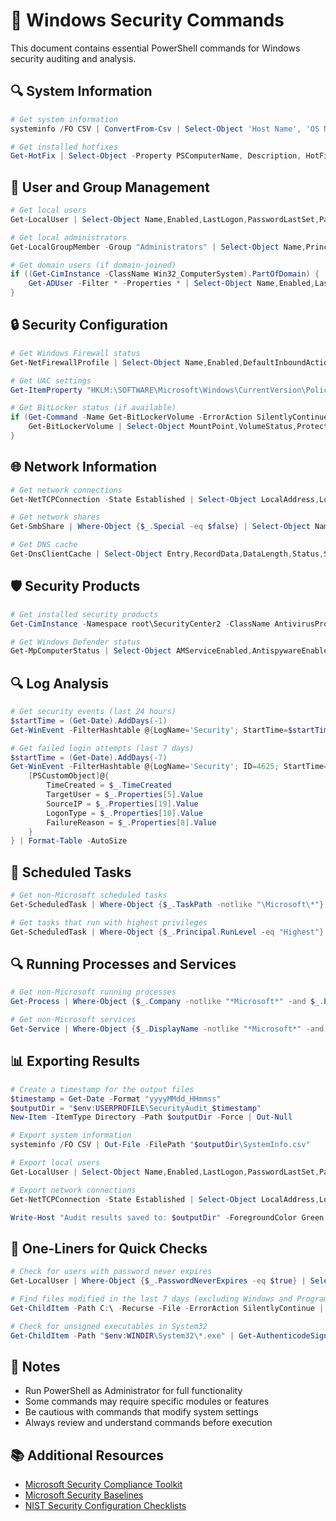 # 🔐 Windows Security Commands

This document contains essential PowerShell commands for Windows security auditing and analysis.

## 🔍 System Information

```powershell
# Get system information
systeminfo /FO CSV | ConvertFrom-Csv | Select-Object 'Host Name', 'OS Name', 'OS Version', 'OS Manufacturer', 'OS Configuration', 'OS Build Type', 'Registered Owner', 'Registered Organization', 'Product ID', 'Original Install Date', 'System Boot Time', 'System Manufacturer', 'System Model', 'System Type', 'Processor(s)', 'BIOS Version', 'Windows Directory', 'System Directory', 'Boot Device', 'System Locale', 'Input Locale', 'Time Zone', 'Total Physical Memory', 'Available Physical Memory', 'Virtual Memory: Max Size', 'Virtual Memory: Available', 'Virtual Memory: In Use', 'Page File Location(s)', 'Domain', 'Logon Server', 'Hotfix(s)', 'Network Card(s)', 'Hyper-V Requirements'

# Get installed hotfixes
Get-HotFix | Select-Object -Property PSComputerName, Description, HotFixID, InstalledBy, InstalledOn | Sort-Object InstalledOn -Descending
```

## 👥 User and Group Management

```powershell
# Get local users
Get-LocalUser | Select-Object Name,Enabled,LastLogon,PasswordLastSet,PasswordRequired,UserMayChangePassword | Format-Table -AutoSize

# Get local administrators
Get-LocalGroupMember -Group "Administrators" | Select-Object Name,PrincipalSource,ObjectClass

# Get domain users (if domain-joined)
if ((Get-CimInstance -ClassName Win32_ComputerSystem).PartOfDomain) {
    Get-ADUser -Filter * -Properties * | Select-Object Name,Enabled,LastLogonDate,PasswordLastSet,PasswordNeverExpires,PasswordExpired | Sort-Object Name
}
```

## 🔒 Security Configuration

```powershell
# Get Windows Firewall status
Get-NetFirewallProfile | Select-Object Name,Enabled,DefaultInboundAction,DefaultOutboundAction

# Get UAC settings
Get-ItemProperty "HKLM:\SOFTWARE\Microsoft\Windows\CurrentVersion\Policies\System" | Select-Object EnableLUA,ConsentPromptBehaviorAdmin,PromptOnSecureDesktop

# Get BitLocker status (if available)
if (Get-Command -Name Get-BitLockerVolume -ErrorAction SilentlyContinue) {
    Get-BitLockerVolume | Select-Object MountPoint,VolumeStatus,ProtectionStatus,EncryptionPercentage,VolumeType,EncryptionMethod,KeyProtector
}
```

## 🌐 Network Information

```powershell
# Get network connections
Get-NetTCPConnection -State Established | Select-Object LocalAddress,LocalPort,RemoteAddress,RemotePort,State,OwningProcess, @{Name="Process";Expression={(Get-Process -Id $_.OwningProcess).ProcessName}} | Sort-Object -Property Process | Format-Table -AutoSize

# Get network shares
Get-SmbShare | Where-Object {$_.Special -eq $false} | Select-Object Name,Path,Description,CurrentUserCount | Format-Table -AutoSize

# Get DNS cache
Get-DnsClientCache | Select-Object Entry,RecordData,DataLength,Status,Section,TimeToLive | Format-Table -AutoSize
```

## 🛡️ Security Products

```powershell
# Get installed security products
Get-CimInstance -Namespace root\SecurityCenter2 -ClassName AntivirusProduct | Select-Object displayName, productState, timestamp

# Get Windows Defender status
Get-MpComputerStatus | Select-Object AMServiceEnabled,AntispywareEnabled,AntivirusEnabled,BehaviorMonitorEnabled,IoavProtectionEnabled,IsVirtualMachine,NISEnabled,OnAccessProtectionEnabled,RealTimeProtectionEnabled
```

## 🔍 Log Analysis

```powershell
# Get security events (last 24 hours)
$startTime = (Get-Date).AddDays(-1)
Get-WinEvent -FilterHashtable @{LogName='Security'; StartTime=$startTime} -MaxEvents 50 | Select-Object TimeCreated,Id,LevelDisplayName,Message | Format-Table -Wrap -AutoSize

# Get failed login attempts (last 7 days)
$startTime = (Get-Date).AddDays(-7)
Get-WinEvent -FilterHashtable @{LogName='Security'; ID=4625; StartTime=$startTime} -MaxEvents 100 | ForEach-Object {
    [PSCustomObject]@{
        TimeCreated = $_.TimeCreated
        TargetUser = $_.Properties[5].Value
        SourceIP = $_.Properties[19].Value
        LogonType = $_.Properties[10].Value
        FailureReason = $_.Properties[8].Value
    }
} | Format-Table -AutoSize
```

## 🔄 Scheduled Tasks

```powershell
# Get non-Microsoft scheduled tasks
Get-ScheduledTask | Where-Object {$_.TaskPath -notlike "\Microsoft\*"} | Select-Object TaskName,TaskPath,State,Author,Description | Format-Table -AutoSize

# Get tasks that run with highest privileges
Get-ScheduledTask | Where-Object {$_.Principal.RunLevel -eq "Highest"} | Select-Object TaskName,TaskPath,State,Author,Description | Format-Table -AutoSize
```

## 🔍 Running Processes and Services

```powershell
# Get non-Microsoft running processes
Get-Process | Where-Object {$_.Company -notlike "*Microsoft*" -and $_.Path -notlike "$env:WINDIR\*"} | Select-Object Name,Id,Path,Company,Description | Format-Table -AutoSize

# Get non-Microsoft services
Get-Service | Where-Object {$_.DisplayName -notlike "*Microsoft*" -and $_.Status -eq "Running"} | Select-Object DisplayName,Name,Status,StartType | Format-Table -AutoSize
```

## 📊 Exporting Results

```powershell
# Create a timestamp for the output files
$timestamp = Get-Date -Format "yyyyMMdd_HHmmss"
$outputDir = "$env:USERPROFILE\SecurityAudit_$timestamp"
New-Item -ItemType Directory -Path $outputDir -Force | Out-Null

# Export system information
systeminfo /FO CSV | Out-File -FilePath "$outputDir\SystemInfo.csv"

# Export local users
Get-LocalUser | Select-Object Name,Enabled,LastLogon,PasswordLastSet,PasswordRequired,UserMayChangePassword | Export-Csv -Path "$outputDir\LocalUsers.csv" -NoTypeInformation

# Export network connections
Get-NetTCPConnection -State Established | Select-Object LocalAddress,LocalPort,RemoteAddress,RemotePort,State,OwningProcess, @{Name="Process";Expression={(Get-Process -Id $_.OwningProcess).ProcessName}} | Export-Csv -Path "$outputDir\NetworkConnections.csv" -NoTypeInformation

Write-Host "Audit results saved to: $outputDir" -ForegroundColor Green
```

## 🔄 One-Liners for Quick Checks

```powershell
# Check for users with password never expires
Get-LocalUser | Where-Object {$_.PasswordNeverExpires -eq $true} | Select-Object Name,Enabled,PasswordNeverExpires

# Find files modified in the last 7 days (excluding Windows and Program Files)
Get-ChildItem -Path C:\ -Recurse -File -ErrorAction SilentlyContinue | Where-Object {$_.LastWriteTime -gt (Get-Date).AddDays(-7) -and $_.FullName -notlike "$env:WINDIR\*" -and $_.FullName -notlike "${env:ProgramFiles}*" -and $_.FullName -notlike "${env:ProgramFiles(x86)}*"} | Select-Object FullName,LastWriteTime,Length | Sort-Object LastWriteTime -Descending

# Check for unsigned executables in System32
Get-ChildItem -Path "$env:WINDIR\System32\*.exe" | Get-AuthenticodeSignature | Where-Object {$_.Status -ne "Valid"} | Select-Object Path,Status,StatusMessage
```

## 📝 Notes

- Run PowerShell as Administrator for full functionality
- Some commands may require specific modules or features
- Be cautious with commands that modify system settings
- Always review and understand commands before execution

## 📚 Additional Resources

- [Microsoft Security Compliance Toolkit](https://www.microsoft.com/en-us/download/details.aspx?id=55319)
- [Microsoft Security Baselines](https://techcommunity.microsoft.com/t5/microsoft-security-baselines/bg-p/Microsoft-Security-Baselines)
- [NIST Security Configuration Checklists](https://www.nist.gov/cyberframework/online-learning/components-framework/protect)
